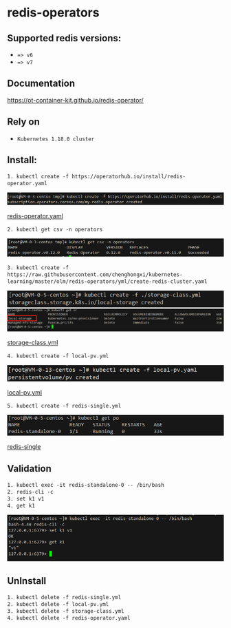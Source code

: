 # redis-operators

## Supported redis versions:

- `=> v6`
- `=> v7`

## Documentation
https://ot-container-kit.github.io/redis-operator/

## Rely on
- `Kubernetes 1.18.0 cluster`

## Install:


```shell
1. kubectl create -f https://operatorhub.io/install/redis-operator.yaml
```
![img](img/redis-operators.png)


[redis-operator.yaml](yml/redis-operator.yaml)

```shell
2. kubectl get csv -n operators
```
![img](img/csv.png)

```shell
3. kubectl create -f https://raw.githubusercontent.com/chenghongxi/kubernetes-learning/master/olm/redis-operators/yml/create-redis-cluster.yaml
```
![img](img/storage.png)
![img](img/storage2.png)


[storage-class.yml](yml/storage-class.yml)

```shell
4. kubectl create -f local-pv.yml
```
![img](img/222.png)


[local-pv.yml](yml/local-pv.yaml)


```shell
5. kubectl create -f redis-single.yml
```
![img](img/redis-po.png)

[redis-single](yml/redis-single.yml)

## Validation
```text
1. kubectl exec -it redis-standalone-0 -- /bin/bash
2. redis-cli -c
3. set k1 v1
4. get k1
```
![img](img/exec-redis.png)

## UnInstall
```shell
1. kubectl delete -f redis-single.yml
2. kubectl delete -f local-pv.yml
3. kubectl delete -f storage-class.yml
4. kubectl delete -f redis-operator.yaml
```



